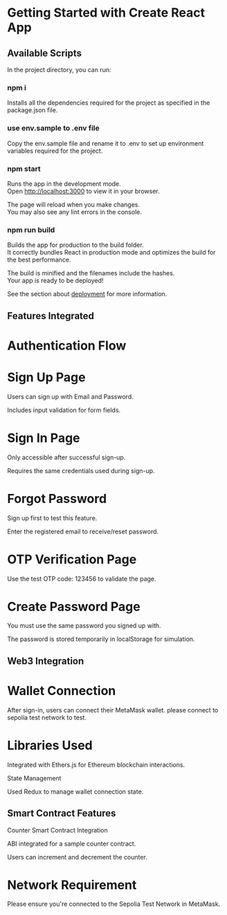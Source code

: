 # Getting Started with Create React App

## Available Scripts

In the project directory, you can run:

### npm i

Installs all the dependencies required for the project as specified in the package.json file.

### use env.sample to .env file

Copy the env.sample file and rename it to .env to set up environment variables required for the project.

### npm start

Runs the app in the development mode.\
Open [http://localhost:3000](http://localhost:3000) to view it in your browser.

The page will reload when you make changes.\
You may also see any lint errors in the console.

### npm run build

Builds the app for production to the build folder.\
It correctly bundles React in production mode and optimizes the build for the best performance.

The build is minified and the filenames include the hashes.\
Your app is ready to be deployed!

See the section about [deployment](https://facebook.github.io/create-react-app/docs/deployment) for more information.

## Features Integrated
#  Authentication Flow

# Sign Up Page

Users can sign up with Email and Password.

Includes input validation for form fields.

# Sign In Page

Only accessible after successful sign-up.

Requires the same credentials used during sign-up.

 # Forgot Password

Sign up first to test this feature.

Enter the registered email to receive/reset password.

# OTP Verification Page

Use the test OTP code: 123456 to validate the page.

# Create Password Page

You must use the same password you signed up with.

The password is stored temporarily in localStorage for simulation.

## Web3 Integration
# Wallet Connection

After sign-in, users can connect their MetaMask wallet.
please connect to sepolia test network to test.

# Libraries Used

Integrated with Ethers.js for Ethereum blockchain interactions.

State Management

Used Redux to manage wallet connection state.

## Smart Contract Features
Counter Smart Contract Integration

ABI integrated for a sample counter contract.

Users can increment and decrement the counter.

# Network Requirement

Please ensure you're connected to the Sepolia Test Network in MetaMask.





